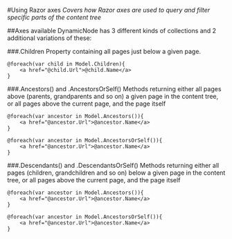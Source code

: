 #Using Razor axes
_Covers how Razor axes are used to query and filter specific parts of the content tree_

##Axes available
DynamicNode has 3 different kinds of collections and 2 additional variations of these:

###.Children
Property containing all pages just below a given page.

	@foreach(var child in Model.Children){
		<a href="@child.Url">@child.Name</a>
	}

###.Ancestors() and .AncestorsOrSelf()
Methods returning either all pages above (parents, grandparents and so on) a given page in the content tree, or all pages above the current page, and the page itself

	@foreach(var ancestor in Model.Ancestors()){
		<a href="@ancestor.Url">@ancestor.Name</a>
	}

	@foreach(var ancestor in Model.AncestorsOrSelf()){
		<a href="@ancestor.Url">@ancestor.Name</a>
	}

###.Descendants() and .DescendantsOrSelf()
Methods returning either all pages (children, grandchildren and so on) below a given page in the content tree, or all pages above the current page, and the page itself

	@foreach(var ancestor in Model.Ancestors()){
		<a href="@ancestor.Url">@ancestor.Name</a>
	}

	@foreach(var ancestor in Model.AncestorsOrSelf()){
		<a href="@ancestor.Url">@ancestor.Name</a>
	}
